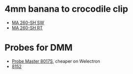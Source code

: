 # 4mm banana to crocodile clip
* [MA 260-SH SW](https://www.reichelt.de/be/en/4-0-mm-crocodile-clip-shock-protected-ma-260-sh-sw-p106135.html)
* [MA 260-SH RT](https://www.reichelt.de/be/en/4-0-mm-crocodile-clip-shock-protected-ma-260-sh-rt-p106136.html)

# Probes for DMM
* [Probe Master 8017S](https://www.eleshop.nl/probe-master-8017s-meetsnoeren.html), cheaper on Welectron
* [8152](https://www.welectron.com/Probe-Master-8152-Spring-Loaded-Micro-Tip-Test-Leads-120cm_1)